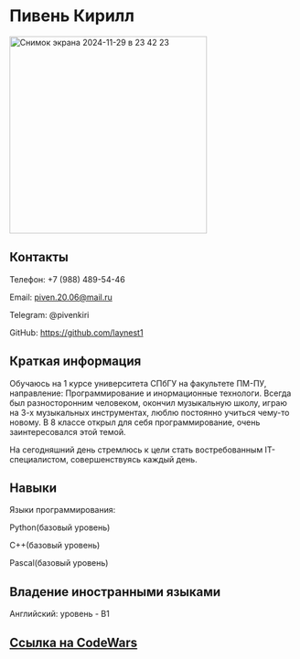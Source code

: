 # Пивень Кирилл

<img width="345" alt="Снимок экрана 2024-11-29 в 23 42 23" src="https://github.com/user-attachments/assets/a842a800-67a4-4aad-98a3-b8cee817df87">


## Контакты

Телефон: +7 (988) 489-54-46<br>

Email: piven.20.06@mail.ru<br>

Telegram: @pivenkiri<br>

GitHub: https://github.com/laynest1<br>


## Краткая информация

Обучаюсь на 1 курсе университета СПбГУ на факультете ПМ-ПУ, направление: Программирование и инормационные технологи. Всегда был разносторонним человеком, окончил музыкальную школу, играю на 3-х музыкальных инструментах, люблю постоянно учиться чему-то новому. В 8 классе открыл для себя программирование, очень заинтересовался этой темой.

На сегодняшний день стремлюсь к цели стать востребованным IT-специалистом, совершенствуясь каждый день.

## Навыки

Языки программирования:<br>

Python(базовый уровень)<br>

C++(базовый уровень)<br>

Pascal(базовый уровень)<br>


## Владение иностранными языками

Английский: уровень - B1

## [Ссылка на CodeWars](https://www.codewars.com/users/Lаyne)
